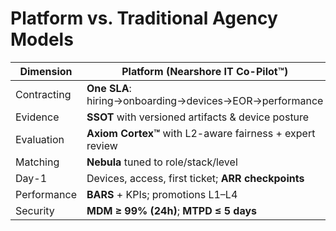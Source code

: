 # Platform vs. Traditional Agency Models

| Dimension | Platform (Nearshore IT Co-Pilot™) | Traditional Agency |
|---|---|---|
| Contracting | **One SLA**: hiring→onboarding→devices→EOR→performance | Fragmented agreements |
| Evidence | **SSOT** with versioned artifacts & device posture | Emails/spreadsheets |
| Evaluation | **Axiom Cortex™** with L2-aware fairness + expert review | Ad hoc panels; bias unmanaged |
| Matching | **Nebula** tuned to role/stack/level | Keyword search |
| Day-1 | Devices, access, first ticket; **ARR checkpoints** | Often out-of-band |
| Performance | **BARS** + KPIs; promotions L1–L4 | Manager preference |
| Security | **MDM ≥ 99% (24h)**; **MTPD ≤ 5 days** | Best effort |
